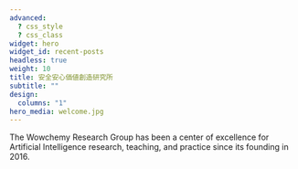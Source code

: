 ```yaml
---
advanced:
  ? css_style
  ? css_class
widget: hero
widget_id: recent-posts
headless: true
weight: 10
title: 安全安心価値創造研究所
subtitle: ""
design:
  columns: "1"
hero_media: welcome.jpg
---
```


The Wowchemy Research Group has been a center of excellence for Artificial Intelligence research, teaching, and practice since its founding in 2016.
